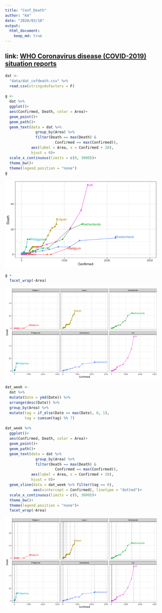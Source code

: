 ```yaml
---
title: "Conf_Death"
author: "km"
date: "2020/03/18"
output: 
  html_document:
    keep_md: true
---
```



## link: [WHO Coronavirus disease (COVID-2019) situation reports](https://www.who.int/emergencies/diseases/novel-coronavirus-2019/situation-reports/)







```r
dat <- 
  "data/dat_cofdeath.csv" %>% 
  read.csv(stringsAsFactors = F)

g <-
  dat %>% 
  ggplot()+
  aes(Confirmed, Death, color = Area)+
  geom_point()+
  geom_path()+
  geom_text(data = dat %>% 
              group_by(Area) %>% 
              filter(Death == max(Death) & 
                       Confirmed == max(Confirmed)),
            aes(label = Area, x = Confirmed + 20),
            hjust = 0)+
  scale_x_continuous(limits = c(0, 3000))+
  theme_bw()+
  theme(legend.position = "none")
g
```

![](Conf_Death_files/figure-html/unnamed-chunk-2-1.png)<!-- -->


```r
g + 
  facet_wrap(~Area)
```

![](Conf_Death_files/figure-html/unnamed-chunk-3-1.png)<!-- -->


```r
dat_week <-
  dat %>% 
  mutate(Date = ymd(Date)) %>% 
  arrange(desc(Date)) %>% 
  group_by(Area) %>% 
  mutate(tag = if_else(Date == max(Date), 0, 1),
         tag = cumsum(tag) %% 7)

dat_week %>% 
  ggplot()+
  aes(Confirmed, Death, color = Area)+
  geom_point()+
  geom_path()+
  geom_text(data = dat %>% 
              group_by(Area) %>% 
              filter(Death == max(Death) & 
                       Confirmed == max(Confirmed)),
            aes(label = Area, x = Confirmed + 20),
            hjust = 0)+
  geom_vline(data = dat_week %>% filter(tag == 0),
             aes(xintercept = Confirmed), linetype = "dotted")+
  scale_x_continuous(limits = c(0, 3000))+
  theme_bw()+
  theme(legend.position = "none")+
  facet_wrap(~Area)
```

![](Conf_Death_files/figure-html/unnamed-chunk-4-1.png)<!-- -->

